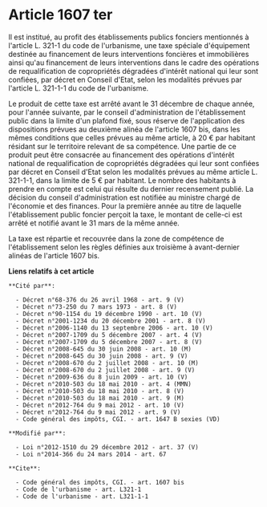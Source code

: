 # Article 1607 ter

Il est institué, au profit des établissements publics fonciers mentionnés à l'article L. 321-1 du code de l'urbanisme, une
taxe spéciale d'équipement destinée au financement de leurs interventions foncières et immobilières ainsi qu'au financement
de leurs interventions dans le cadre des opérations de requalification de copropriétés dégradées d'intérêt national qui leur
sont confiées, par décret en Conseil d'Etat, selon les modalités prévues par l'article L. 321-1-1 du code de l'urbanisme. 

Le produit de cette taxe est arrêté avant le 31 décembre de chaque année, pour l'année suivante, par le conseil
d'administration de l'établissement public dans la limite d'un plafond fixé, sous réserve de l'application des dispositions
prévues au deuxième alinéa de l'article 1607 bis, dans les mêmes conditions que celles prévues au même article, à 20 € par
habitant résidant sur le territoire relevant de sa compétence. Une partie de ce produit peut être consacrée au financement
des opérations d'intérêt national de requalification de copropriétés dégradées qui leur sont confiées par décret en Conseil
d'Etat selon les modalités prévues au même article L. 321-1-1, dans la limite de 5 € par habitant. Le nombre des habitants à
prendre en compte est celui qui résulte du dernier recensement publié. La décision du conseil d'administration est notifiée
au ministre chargé de l'économie et des finances. Pour la première année au titre de laquelle l'établissement public foncier
perçoit la taxe, le montant de celle-ci est arrêté et notifié avant le 31 mars de la même année. 

La taxe est répartie et recouvrée dans la zone de compétence de l'établissement selon les règles définies aux troisième à
avant-dernier alinéas de l'article 1607 bis.

**Liens relatifs à cet article**

	**Cité par**:

	  - Décret n°68-376 du 26 avril 1968 - art. 9 (V)
	  - Décret n°73-250 du 7 mars 1973 - art. 8 (V)
	  - Décret n°90-1154 du 19 décembre 1990 - art. 10 (V)
	  - Décret n°2001-1234 du 20 décembre 2001 - art. 8 (V)
	  - Décret n°2006-1140 du 13 septembre 2006 - art. 10 (V)
	  - Décret n°2007-1709 du 5 décembre 2007 - art. 4 (V)
	  - Décret n°2007-1709 du 5 décembre 2007 - art. 8 (V)
	  - Décret n°2008-645 du 30 juin 2008 - art. 10 (M)
	  - Décret n°2008-645 du 30 juin 2008 - art. 9 (V)
	  - Décret n°2008-670 du 2 juillet 2008 - art. 10 (M)
	  - Décret n°2008-670 du 2 juillet 2008 - art. 9 (V)
	  - Décret n°2009-636 du 8 juin 2009 - art. 10 (V)
	  - Décret n°2010-503 du 18 mai 2010 - art. 4 (MMN)
	  - Décret n°2010-503 du 18 mai 2010 - art. 8 (V)
	  - Décret n°2010-503 du 18 mai 2010 - art. 9 (M)
	  - Décret n°2012-764 du 9 mai 2012 - art. 10 (V)
	  - Décret n°2012-764 du 9 mai 2012 - art. 9 (V)
	  - Code général des impôts, CGI. - art. 1647 B sexies (VD)

	**Modifié par**:

	  - Loi n°2012-1510 du 29 décembre 2012 - art. 37 (V)
	  - Loi n°2014-366 du 24 mars 2014 - art. 67

	**Cite**:

	  - Code général des impôts, CGI. - art. 1607 bis
	  - Code de l'urbanisme - art. L321-1
	  - Code de l'urbanisme - art. L321-1-1

